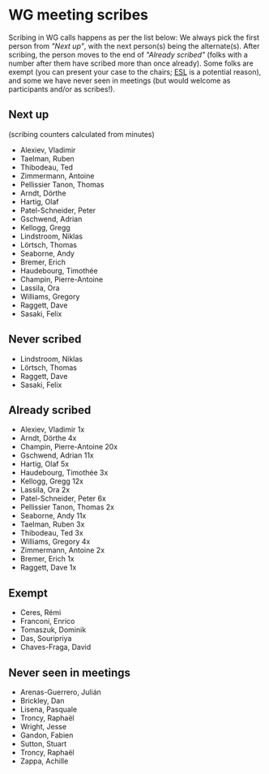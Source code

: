 # WG meeting scribes

Scribing in WG calls happens as per the list below: We always pick the first person from *"Next up"*, with the next person(s) being the alternate(s). After scribing, the person moves to the end of *"Already scribed"* (folks with a number after them have scribed more than once already). Some folks are exempt (you can present your case to the chairs; [ESL](https://en.wikipedia.org/wiki/English_as_a_second_or_foreign_language) is a potential reason), and some we have never seen in meetings (but would welcome as participants and/or as scribes!).

## Next up

(scribing counters calculated from minutes)

- Alexiev, Vladimir
- Taelman, Ruben
- Thibodeau, Ted
- Zimmermann, Antoine
- Pellissier Tanon, Thomas
- Arndt, Dörthe
- Hartig, Olaf
- Patel-Schneider, Peter
- Gschwend, Adrian
- Kellogg, Gregg
- Lindstroom, Niklas
- Lörtsch, Thomas
- Seaborne, Andy
- Bremer, Erich
- Haudebourg, Timothée
- Champin, Pierre-Antoine
- Lassila, Ora
- Williams, Gregory
- Raggett, Dave
- Sasaki, Felix

## Never scribed
- Lindstroom, Niklas 
- Lörtsch, Thomas
- Raggett, Dave
- Sasaki, Felix

## Already scribed 
- Alexiev, Vladimir  1x
- Arndt, Dörthe  4x
- Champin, Pierre-Antoine  20x
- Gschwend, Adrian  11x
- Hartig, Olaf  5x
- Haudebourg, Timothée  3x
- Kellogg, Gregg  12x
- Lassila, Ora  2x
- Patel-Schneider, Peter  6x
- Pellissier Tanon, Thomas  2x
- Seaborne, Andy  11x
- Taelman, Ruben  3x
- Thibodeau, Ted  3x
- Williams, Gregory  4x
- Zimmermann, Antoine  2x
- Bremer, Erich 1x
- Raggett, Dave 1x


## Exempt
- Ceres, Rémi  
- Franconi, Enrico  
- Tomaszuk, Dominik  
- Das, Souripriya  
- Chaves-Fraga, David  

## Never seen in meetings
- Arenas-Guerrero, Julián  
- Brickley, Dan  
- Lisena, Pasquale  
- Troncy, Raphaël  
- Wright, Jesse 
- Gandon, Fabien
- Sutton, Stuart
- Troncy, Raphaël
- Zappa, Achille
